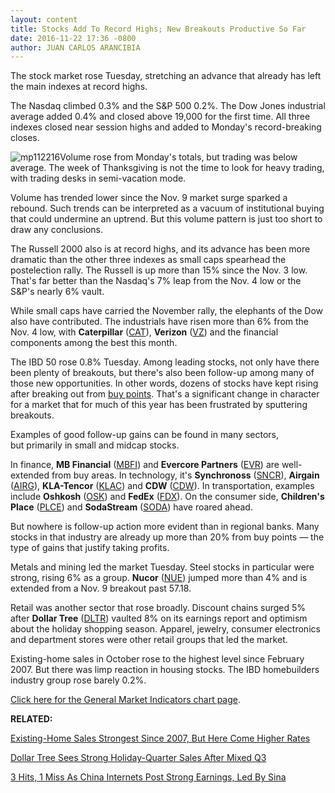 ```yaml
---
layout: content
title: Stocks Add To Record Highs; New Breakouts Productive So Far
date: 2016-11-22 17:36 -0800
author: JUAN CARLOS ARANCIBIA
---
```






The stock market rose Tuesday, stretching an advance that already has left the main indexes at record highs.


The Nasdaq climbed 0.3% and the S&P 500 0.2%. The Dow Jones industrial average added 0.4% and closed above 19,000 for the first time. All three indexes closed near session highs and added to Monday's record-breaking closes.


![mp112216](https://www.investors.com/wp-content/uploads/2016/11/MP112216.png)Volume rose from Monday's totals, but trading was below average. The week of Thanksgiving is not the time to look for heavy trading, with trading desks in semi-vacation mode.


Volume has trended lower since the Nov. 9 market surge sparked a rebound. Such trends can be interpreted as a vacuum of institutional buying that could undermine an uptrend. But this volume pattern is just too short to draw any conclusions.


The Russell 2000 also is at record highs, and its advance has been more dramatic than the other three indexes as small caps spearhead the postelection rally. The Russell is up more than 15% since the Nov. 3 low. That's far better than the Nasdaq's 7% leap from the Nov. 4 low or the S&P's nearly 6% vault.


While small caps have carried the November rally, the elephants of the Dow also have contributed. The industrials have risen more than 6% from the Nov. 4 low, with **Caterpillar** ([CAT](https://research.investors.com/quote.aspx?symbol=CAT)), **Verizon** ([VZ](https://research.investors.com/quote.aspx?symbol=VZ)) and the financial components among the best this month.


The IBD 50 rose 0.8% Tuesday. Among leading stocks, not only have there been plenty of breakouts, but there's also been follow-up among many of those new opportunities. In other words, dozens of stocks have kept rising after breaking out from [buy points](http://education.investors.com/lesson.aspx?id=736311&sourceid=735787). That's a significant change in character for a market that for much of this year has been frustrated by sputtering breakouts.


Examples of good follow-up gains can be found in many sectors, but primarily in small and midcap stocks.


In finance, **MB Financial** ([MBFI](https://research.investors.com/quote.aspx?symbol=MBFI)) and **Evercore Partners** ([EVR](https://research.investors.com/quote.aspx?symbol=EVR)) are well-extended from buy areas. In technology, it's **Synchronoss** ([SNCR](https://research.investors.com/quote.aspx?symbol=SNCR)), **Airgain** ([AIRG](https://research.investors.com/quote.aspx?symbol=AIRG)), **KLA-Tencor** ([KLAC](https://research.investors.com/quote.aspx?symbol=KLAC)) and **CDW** ([CDW](https://research.investors.com/quote.aspx?symbol=CDW)). In transportation, examples include **Oshkosh** ([OSK](https://research.investors.com/quote.aspx?symbol=OSK)) and **FedEx** ([FDX](https://research.investors.com/quote.aspx?symbol=FDX)). On the consumer side, **Children's Place** ([PLCE](https://research.investors.com/quote.aspx?symbol=PLCE)) and **SodaStream** ([SODA](https://research.investors.com/quote.aspx?symbol=SODA)) have roared ahead.


But nowhere is follow-up action more evident than in regional banks. Many stocks in that industry are already up more than 20% from buy points — the type of gains that justify taking profits.


Metals and mining led the market Tuesday. Steel stocks in particular were strong, rising 6% as a group. **Nucor** ([NUE](https://research.investors.com/quote.aspx?symbol=NUE)) jumped more than 4% and is extended from a Nov. 9 breakout past 57.18.


Retail was another sector that rose broadly. Discount chains surged 5% after **Dollar Tree** ([DLTR](https://research.investors.com/quote.aspx?symbol=DLTR)) vaulted 8% on its earnings report and optimism about the holiday shopping season. Apparel, jewelry, consumer electronics and department stores were other retail groups that led the market.


Existing-home sales in October rose to the highest level since February 2007. But there was limp reaction in housing stocks. The IBD homebuilders industry group rose barely 0.2%.


[Click here for the General Market Indicators chart page](https://www.investors.com/wp-content/uploads/2016/11/IBD2211152815GMI.pdf).


**RELATED:**


[Existing-Home Sales Strongest Since 2007, But Here Come Higher Rates](https://www.investors.com/news/existing-home-sales-strongest-since-2007-but-here-come-higher-rates/)


[Dollar Tree Sees Strong Holiday-Quarter Sales After Mixed Q3](https://www.investors.com/news/dollar-tree-q3-earnings/)


[3 Hits, 1 Miss As China Internets Post Strong Earnings, Led By Sina](https://www.investors.com/stock-lists/sector-leaders/china-internet-firms-post-strong-earnings-that-beat-q3-estimates/)


 




